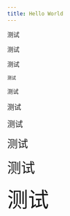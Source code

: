 ```yaml
---
title: Hello World
---
```

<font face="HEI">测试</font>

<font face="KAI">测试</font>

<font face="GB18030 Bitmap">测试</font>

<font size="1">测试</font>

<font size="2">测试</font>

<font size="3">测试</font>

<font size="4">测试</font>

<font size="5">测试</font>

<font size="6">测试</font>

<font size="7">测试</font>
